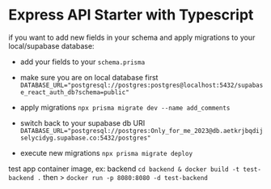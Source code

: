 # Express API Starter with Typescript

if you want to add new fields in your schema and apply migrations to your local/supabase database:

- add your fields to your `schema.prisma`

- make sure you are on local database first `DATABASE_URL="postgresql://postgres:postgres@localhost:5432/supabase_react_auth_db?schema=public"` 

- apply migrations `npx prisma migrate dev --name add_comments`
- switch back to your supabase db URI
`DATABASE_URL="postgresql://postgres:Only_for_me_2023@db.aetkrjbqdijselycidyg.supabase.co:5432/postgres"`

- execute new migrations
`npx prisma migrate deploy`

test app container image, ex: backend
`cd backend & docker build -t test-backend .` then > `docker run -p 8080:8080 -d test-backend`
